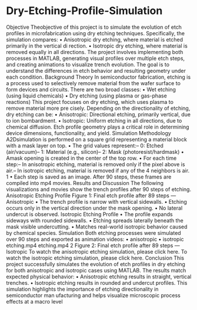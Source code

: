 # Dry-Etching-Profile-Simulation 
Objective
 Theobjective of this project is to simulate the evolution of etch profiles in microfabrication
 using dry etching techniques. Specifically, the simulation compares:
 • Anisotropic dry etching, where material is etched primarily in the vertical di
rection.
 • Isotropic dry etching, where material is removed equally in all directions.
 The project involves implementing both processes in MATLAB, generating visual profiles
 over multiple etch steps, and creating animations to visualize trench evolution. The goal
 is to understand the differences in etch behavior and resulting geometry under each
 condition.
 Background Theory
 In semiconductor fabrication, etching is a process used to selectively remove material
 from the wafer surface to form devices and circuits. There are two broad classes:
 • Wet etching (using liquid chemicals)
 • Dry etching (using plasma or gas-phase reactions)
 This project focuses on dry etching, which uses plasma to remove material more pre
cisely. Depending on the directionality of etching, dry etching can be:
 • Anisotropic: Directional etching, primarily vertical, due to ion bombardment.
 • Isotropic: Uniform etching in all directions, due to chemical diffusion.
 Etch profile geometry plays a critical role in determining device dimensions, functionality,
 and yield.
 Simulation Methodology
 A2Dsimulation is performed on a square grid representing a material block with a mask
 layer on top.
 • The grid values represent:– 0: Etched (air/vacuum)– 1: Material (e.g., silicon)– 2: Mask (photoresist/hardmask)
 • Amask opening is created in the center of the top row.
 • For each time step:– In anisotropic etching, material is removed only if the pixel above is air.– In isotropic etching, material is removed if any of the 4 neighbors is air.
 1
• Each step is saved as an image. After 90 steps, these frames are compiled into mp4
 movies.
 Results and Discussion
 The following visualizations and movies show the trench profiles after 90 steps of etching.
 Anisotropic Etching Profile
 Figure 1: Final etch profile after 89 steps — Anisotropic
 • The trench profile is narrow with vertical sidewalls.
 • Etching occurs only in the vertical direction under the mask opening.
 • No lateral undercut is observed.
 Isotropic Etching Profile
 • The profile expands sideways with rounded sidewalls.
 • Etching spreads laterally beneath the mask visible undercutting.
 • Matches real-world isotropic behavior caused by chemical species.
 Simulation
 Both etching processes were simulated over 90 steps and exported as animation videos:
 • anisotropic
 • isotropic
 etching.mp4
 etching.mp4
 2
Figure 2: Final etch profile after 89 steps — Isotropic
 To watch the anisotropic etching simulation, please click here.
 To watch the isotropic etching simulation, please click here.
 Conclusion
 This project successfully simulates the evolution of etch profiles in dry etching for both
 anisotropic and isotropic cases using MATLAB. The results match expected physical
 behavior:
 • Anisotropic etching results in straight, vertical trenches.
 • Isotropic etching results in rounded and undercut profiles.
 This simulation highlights the importance of etching directionality in semiconductor man
ufacturing and helps visualize microscopic process effects at a macro level
